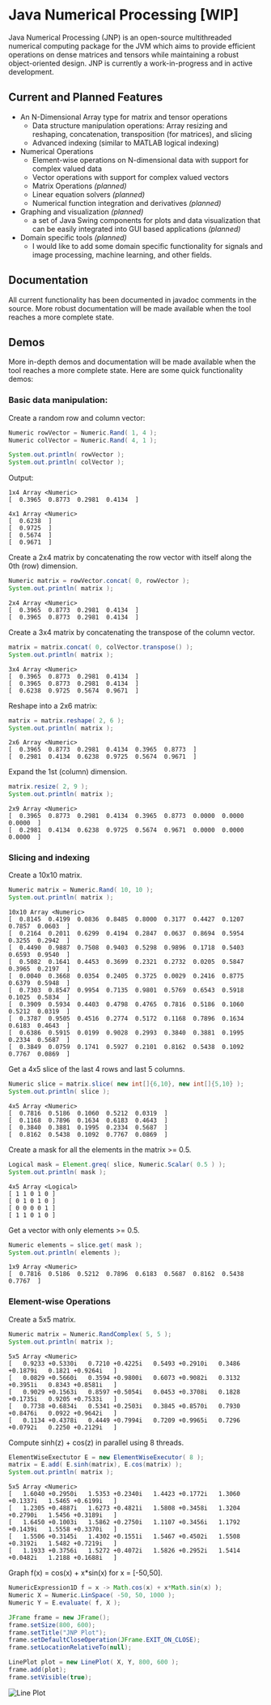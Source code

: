 # Java Numerical Processing [WIP]

Java Numerical Processing (JNP) is an open-source multithreaded numerical computing package for the JVM which aims to provide efficient operations on dense matrices and tensors while maintaining a robust object-oriented design. JNP is currently a work-in-progress and in active development.

## Current and Planned Features

- An N-Dimensional Array type for matrix and tensor operations
    - Data structure manipulation operations: Array resizing and reshaping, concatenation, transposition (for matrices), and slicing
    - Advanced indexing (similar to MATLAB logical indexing)
- Numerical Operations
    - Element-wise operations on N-dimensional data with support for complex valued data
    - Vector operations with support for complex valued vectors
    - Matrix Operations *(planned)*
    - Linear equation solvers *(planned)*
    - Numerical function integration and derivatives *(planned)*
- Graphing and visualization *(planned)*
    - a set of Java Swing components for plots and data visualization that can be easily integrated into GUI based applications *(planned)*
- Domain specific tools *(planned)*
    - I would like to add some domain specific functionality for signals and image processing, machine learning, and other fields.


## Documentation

All current functionality has been documented in javadoc comments in the source. More robust documentation will be made available when the tool reaches a more complete state.

## Demos

More in-depth demos and documentation will be made available when the tool reaches a more complete state. Here are some quick functionality demos:

### Basic data manipulation:
Create a random row and column vector:
```java
Numeric rowVector = Numeric.Rand( 1, 4 );
Numeric colVector = Numeric.Rand( 4, 1 );

System.out.println( rowVector );
System.out.println( colVector );
```
Output:
```
1x4 Array <Numeric>
[  0.3965  0.8773  0.2981  0.4134  ]

4x1 Array <Numeric>
[  0.6238  ]
[  0.9725  ]
[  0.5674  ]
[  0.9671  ]
```

Create a 2x4 matrix by concatenating the row vector with itself along the 0th (row) dimension.
```java
Numeric matrix = rowVector.concat( 0, rowVector );
System.out.println( matrix );
```
```
2x4 Array <Numeric>
[  0.3965  0.8773  0.2981  0.4134  ]
[  0.3965  0.8773  0.2981  0.4134  ]
```

Create a 3x4 matrix by concatenating the transpose of the column vector.
```java
matrix = matrix.concat( 0, colVector.transpose() );
System.out.println( matrix );
```
```
3x4 Array <Numeric>
[  0.3965  0.8773  0.2981  0.4134  ]
[  0.3965  0.8773  0.2981  0.4134  ]
[  0.6238  0.9725  0.5674  0.9671  ]
```

Reshape into a 2x6 matrix:
```java
matrix = matrix.reshape( 2, 6 );
System.out.println( matrix );
```
```
2x6 Array <Numeric>
[  0.3965  0.8773  0.2981  0.4134  0.3965  0.8773  ]
[  0.2981  0.4134  0.6238  0.9725  0.5674  0.9671  ]
```
Expand the 1st (column) dimension.
```java
matrix.resize( 2, 9 );
System.out.println( matrix );
```
```
2x9 Array <Numeric>
[  0.3965  0.8773  0.2981  0.4134  0.3965  0.8773  0.0000  0.0000  0.0000  ]
[  0.2981  0.4134  0.6238  0.9725  0.5674  0.9671  0.0000  0.0000  0.0000  ]
```

### Slicing and indexing

Create a 10x10 matrix.
```java
Numeric matrix = Numeric.Rand( 10, 10 );
System.out.println( matrix );
```
```
10x10 Array <Numeric>
[  0.8145  0.4199  0.0836  0.8485  0.8000  0.3177  0.4427  0.1207  0.7857  0.0603  ]
[  0.2164  0.2011  0.6299  0.4194  0.2847  0.0637  0.8694  0.5954  0.3255  0.2942  ]
[  0.4490  0.9887  0.7508  0.9403  0.5298  0.9896  0.1718  0.5403  0.6593  0.9540  ]
[  0.5082  0.1641  0.4453  0.3699  0.2321  0.2732  0.0205  0.5847  0.3965  0.2197  ]
[  0.0040  0.3668  0.0354  0.2405  0.3725  0.0029  0.2416  0.8775  0.6379  0.5948  ]
[  0.7303  0.8547  0.9954  0.7135  0.9801  0.5769  0.6543  0.5918  0.1025  0.5834  ]
[  0.3909  0.5934  0.4403  0.4798  0.4765  0.7816  0.5186  0.1060  0.5212  0.0319  ]
[  0.3787  0.9505  0.4516  0.2774  0.5172  0.1168  0.7896  0.1634  0.6183  0.4643  ]
[  0.6386  0.5915  0.0199  0.9028  0.2993  0.3840  0.3881  0.1995  0.2334  0.5687  ]
[  0.3849  0.0759  0.1741  0.5927  0.2101  0.8162  0.5438  0.1092  0.7767  0.0869  ]
```


Get a 4x5 slice of the last 4 rows and last 5 columns.
```java
Numeric slice = matrix.slice( new int[]{6,10}, new int[]{5,10} );
System.out.println( slice );
```
```
4x5 Array <Numeric>
[  0.7816  0.5186  0.1060  0.5212  0.0319  ]
[  0.1168  0.7896  0.1634  0.6183  0.4643  ]
[  0.3840  0.3881  0.1995  0.2334  0.5687  ]
[  0.8162  0.5438  0.1092  0.7767  0.0869  ]
```

Create a mask for all the elements in the matrix >= 0.5.
```java
Logical mask = Element.greq( slice, Numeric.Scalar( 0.5 ) );
System.out.println( mask );
```
```
4x5 Array <Logical>
[ 1 1 0 1 0 ]
[ 0 1 0 1 0 ]
[ 0 0 0 0 1 ]
[ 1 1 0 1 0 ]
```

Get a vector with only elements >= 0.5.
```java
Numeric elements = slice.get( mask );
System.out.println( elements );
```
```
1x9 Array <Numeric>
[  0.7816  0.5186  0.5212  0.7896  0.6183  0.5687  0.8162  0.5438  0.7767  ]
```

### Element-wise Operations

Create a 5x5 matrix.
```java
Numeric matrix = Numeric.RandComplex( 5, 5 );
System.out.println( matrix );
```
```
5x5 Array <Numeric>
[   0.9233 +0.5330i   0.7210 +0.4225i   0.5493 +0.2910i   0.3486 +0.1879i   0.1821 +0.9264i   ]
[   0.0829 +0.5660i   0.3594 +0.9800i   0.6073 +0.9082i   0.3132 +0.3951i   0.8343 +0.8581i   ]
[   0.9029 +0.1563i   0.8597 +0.5054i   0.0453 +0.3708i   0.1828 +0.1735i   0.9205 +0.7533i   ]
[   0.7738 +0.6834i   0.5341 +0.2503i   0.3845 +0.8570i   0.7930 +0.8476i   0.0922 +0.9642i   ]
[   0.1134 +0.4378i   0.4449 +0.7994i   0.7209 +0.9965i   0.7296 +0.0792i   0.2250 +0.2129i   ]
```

Compute sinh(z) + cos(z) in parallel using 8 threads.
```java
ElementWiseExectutor E = new ElementWiseExecutor( 8 );
matrix = E.add( E.sinh(matrix), E.cos(matrix) );
System.out.println( matrix );
```
```
5x5 Array <Numeric>
[   1.6040 +0.2950i   1.5353 +0.2340i   1.4423 +0.1772i   1.3060 +0.1337i   1.5465 +0.6199i   ]
[   1.2305 +0.4887i   1.6273 +0.4821i   1.5808 +0.3458i   1.3204 +0.2790i   1.5456 +0.3189i   ]
[   1.6450 +0.1003i   1.5862 +0.2750i   1.1107 +0.3456i   1.1792 +0.1439i   1.5558 +0.3370i   ]
[   1.5506 +0.3145i   1.4302 +0.1551i   1.5467 +0.4502i   1.5508 +0.3192i   1.5482 +0.7219i   ]
[   1.1933 +0.3756i   1.5272 +0.4072i   1.5826 +0.2952i   1.5414 +0.0482i   1.2188 +0.1688i   ]
```

Graph f(x) = cos(x) + x*sin(x) for x = [-50,50].
```java
NumericExpression1D f = x -> Math.cos(x) + x*Math.sin(x) );
Numeric X = Numeric.LinSpace( -50, 50, 1000 );
Numeric Y = E.evaluate( f, X );

JFrame frame = new JFrame();
frame.setSize(800, 600);
frame.setTitle("JNP Plot");
frame.setDefaultCloseOperation(JFrame.EXIT_ON_CLOSE);
frame.setLocationRelativeTo(null);

LinePlot plot = new LinePlot( X, Y, 800, 600 );
frame.add(plot);
frame.setVisible(true);
```
![Line Plot](resources/DemoPlot1.PNG)
